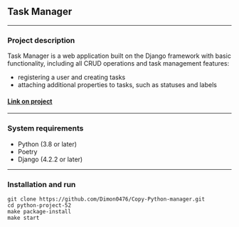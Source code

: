 ## Task Manager
___

### Project description
Task Manager is a web application built on the Django framework with basic functionality, including all CRUD operations and task management features:
- registering a user and creating tasks
- attaching additional properties to tasks, such as statuses and labels

#### [Link on project](https://task-manager-hq0h.onrender.com)

___
### System requirements
* Python (3.8 or later)
* Poetry
* Django (4.2.2 or later)

___

### Installation and run
```
git clone https://github.com/Dimon0476/Copy-Python-manager.git
cd python-project-52
make package-install
make start
